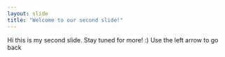 ```yaml
---
layout: slide
title: "Welcome to our second slide!"
---
```

Hi this is my second slide. Stay tuned for more! :)
Use the left arrow to go back
